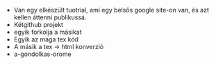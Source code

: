 - Van egy elkészült tuotrial, ami egy belsős google site-on van, és azt kellen áttenni publikussá.
- Kétgithub projekt
 - egyik forkolja a másikat
 - Egyik az maga tex kód
 - A másik a tex -> html konverzió
 - a-gondolkas-orome
